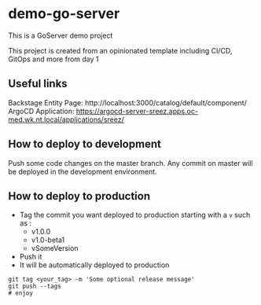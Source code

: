 # demo-go-server

This is a GoServer demo project

This project is created from an opinionated template including CI/CD, GitOps and more from day 1

## Useful links
Backstage Entity Page: http://localhost:3000/catalog/default/component/
ArgoCD Application: https://argocd-server-sreez.apps.oc-med.wk.nt.local/applications/sreez/

## How to deploy to development

Push some code changes on the master branch. Any commit on master will be deployed in the development environment.

## How to deploy to production

- Tag the commit you want deployed to production starting with a `v` such as :
    - v1.0.0
    - v1.0-beta1
    - vSomeVersion
- Push it
- It will be automatically deployed to production

```
git tag <your_tag> -m 'Some optional release message'
git push --tags
# enjoy
```
